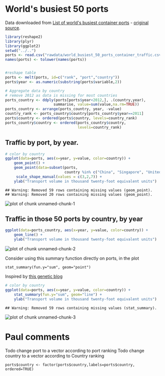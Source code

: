 World's busiest 50 ports
========================================================

Data downloaded from [List of world's busiest container ports](http://en.wikipedia.org/wiki/List_of_world%27s_busiest_container_ports) - 
[original source](http://www.joc.com/port-news/joc-top-50-world-container-ports_20130815.html).



```r
library(reshape2)
library(plyr)
library(ggplot2)
setwd("../..")
ports <- read.csv("rawdata/world_busiest_50_ports_container_traffic.csv")
names(ports) <- tolower(names(ports))


#reshape table
ports <- melt(ports, id=c("rank", "port","country"))
ports$year <- as.numeric(substring(ports$variable,2))

# Aggregate data by country
# remove 2012 as data is missing for most countries
ports_country <- ddply(ports[ports$year<2012,], .(country,year), 
                      summarise, value=sum(value,na.rm=TRUE))
ports_country <- arrange(ports_country, year, -value)
country_rank <- ports_country$country[ports_country$year==2011]
ports$country <- ordered(ports$country, levels=country_rank)
ports_country$country <- ordered(ports_country$country, 
                                 levels=country_rank)
```



## Traffic by port, by year.

```r
# color by country
ggplot(data=ports, aes(x=year, y=value, color=country)) +
    geom_point() +
    geom_point(data=subset(ports,
                           country %in% c("China", "Singapore", "United States")), aes(shape=country, size=5)) +
     scale_shape_manual(values = c(3,2,7)) +
    ylab("Transport volume in thousand twenty-foot equivalent units")
```

```
## Warning: Removed 59 rows containing missing values (geom_point).
## Warning: Removed 20 rows containing missing values (geom_point).
```

![plot of chunk unnamed-chunk-1](figure/unnamed-chunk-1.png) 



## Traffic in those 50 ports by country, by year

```r
ggplot(data=ports_country, aes(x=year, y=value, color=country)) +
    geom_line() +
    ylab("Transport volume in thousand twenty-foot equivalent units")
```

![plot of chunk unnamed-chunk-2](figure/unnamed-chunk-2.png) 

Consider using this summary function directly on ports, in the plot
```
stat_summary(fun.y="sum", geom="point") 
``` 
Inspired by [this genetic blog](http://pathogenomics.bham.ac.uk/blog/2013/04/sequencing-instruments-by-number/)


```r
# color by country
ggplot(data=ports, aes(x=year, y=value, color=country)) +
    stat_summary(fun.y="sum", geom="line") +
    ylab("Transport volume in thousand twenty-foot equivalent units")
```

```
## Warning: Removed 59 rows containing missing values (stat_summary).
```

![plot of chunk unnamed-chunk-3](figure/unnamed-chunk-3.png) 




# Paul comments
Todo change port to a vector according to port ranking
Todo change country to a vector according to Country ranking
```
ports$country <- factor(ports$country,labels=ports$country, ordered=TRUE)
```
